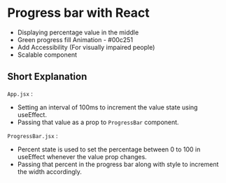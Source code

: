 # Progress bar with React

- Displaying percentage value in the middle 
- Green progress fill Animation - #00c251
- Add Accessibility (For visually impaired people)
- Scalable component 

## Short Explanation

`App.jsx` : 
- Setting an interval of 100ms to increment the value state using useEffect. 
- Passing that value as a prop to `ProgressBar` component.

`ProgressBar.jsx` :
- Percent state is used to set the percentage between 0 to 100 in useEffect whenever the value prop changes. 
- Passing that percent in the progress bar along with style to increment the width accordingly.  
